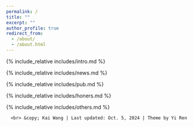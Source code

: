 ```yaml
---
permalink: /
title: ""
excerpt: ""
author_profile: true
redirect_from: 
  - /about/
  - /about.html
---
```


<span class='anchor' id='about-me'></span>
{% include_relative includes/intro.md %}

{% include_relative includes/news.md %}

{% include_relative includes/pub.md %}

{% include_relative includes/honers.md %}

{% include_relative includes/others.md %}

<center>
    <script type='text/javascript' id='clustrmaps' src='//cdn.clustrmaps.com/map_v2.js?cl=ffffff&w=300&t=tt&d=TXvs_sPAY0tx1hQoPjChwiPKc58_f70iXzw7C5ahU6Q&co=2d78ad&cmo=3acc3a&cmn=ff5353&ct=ffffff'></script>

    <br> &copy; Kai Wang | Last updated: Oct. 5, 2024 | Theme by Yi Ren
</center>